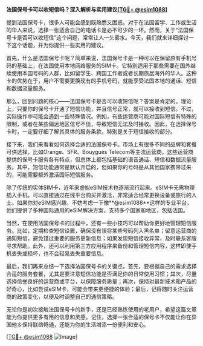 **法国保号卡可以收短信吗？深入解析与实用建议[[TG💪+ @esim1088](https://t.me/s/esim1088)]**

提到法国保号卡，很多人可能会感到既熟悉又困惑。对于在法国留学、工作或生活的华人来说，选择一张适合自己的电话卡是必不可少的一环。然而，关于“法国保号卡是否可以收短信”这个问题，常常让人一头雾水。今天，我们就来详细探讨一下这个话题，并为你提供一些实用的建议。

首先，什么是法国保号卡呢？简单来说，法国保号卡是一种可以在保留原有手机号码的基础上，在法国使用本地网络服务的SIM卡。它特别适用于那些需要在国外继续使用本国号码的人群，比如留学生、跨国工作者或者长期旅居海外的华人。这种卡的优势在于，用户不需要更换现有的手机号码，就能享受法国本地的通话、短信和数据流量服务。

那么，回到问题的核心——法国保号卡是否可以收短信呢？答案是肯定的。理论上，只要你的保号卡开通了短信功能，并且信号正常，就可以接收到短信。不过，实际操作中可能会遇到一些特殊情况。例如，有些运营商可能对国际短信有特殊的限制，或者在某些偏远地区信号不佳，导致短信无法及时接收。因此，在选择保号卡时，一定要仔细了解其具体的服务条款，特别是关于短信接收的部分。

接下来，我们来看看如何选择合适的法国保号卡。市场上有很多不同的品牌和套餐可供选择，比如Orange、SFR、Bouygues Telecom等主流运营商。这些运营商提供的保号卡服务各有特点，但总体上都包括基础的语音通话、短信和数据流量服务。其中，短信功能通常是默认开启的，但如果你的号码是从其他国家携带过来的，可能需要额外激活国际短信服务。

除了传统的实体SIM卡，近年来虚拟eSIM技术也逐渐流行起来。eSIM卡无需物理插入手机，可以直接通过在线平台购买并激活，非常适合经常更换设备或旅行的人士。如果你对eSIM感兴趣，不妨考虑一下像**@esim1088**这样的专业平台，他们提供了多种国际通用的eSIM解决方案，支持多个国家和地区，包括法国。

当然，在使用法国保号卡的过程中，还有一些小技巧可以帮助你更好地管理短信服务。比如，定期检查短信设置，确保没有误将某些号码列入黑名单；留意运营商的通知短信，避免错过重要的服务更新信息；如果发现短信接收异常，及时联系客服寻求帮助。此外，还可以利用第三方应用程序来备份和管理短信内容，这样即使手机丢失或损坏，也不会轻易丢失重要信息。

最后，我们再来总结一下选择法国保号卡的关键点。首先，要根据自己的需求选择合适的服务套餐，尤其是要注意短信功能是否满足你的日常使用习惯；其次，尽量选择信誉良好的运营商或平台，以保障服务质量；再次，保持对最新技术和产品的好奇心，比如尝试eSIM卡，可能会带来更便捷的体验；最后，记得随时关注运营商的政策变化，以便及时调整自己的通信策略。

无论你是初次接触法国保号卡的新手，还是已经熟练使用的老用户，希望这篇文章能为你提供更多有用的信息和灵感。记住，选择一张合适的保号卡不仅能让你在异国他乡保持联络畅通，还能为你的生活增添一份便利和安心。

[[TG💪+ @esim1088](https://t.me/s/esim1088) ![Image](https://i.postimg.cc/4NQfJmqS/Snipaste-2025-05-13-00-14-12.png)]